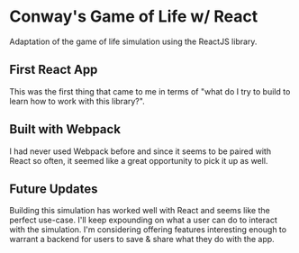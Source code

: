 # Conway's Game of Life w/ React
Adaptation of the game of life simulation using the ReactJS library.

## First React App
This was the first thing that came to me in terms of "what do I try to build to learn how to work with this library?".

## Built with Webpack
I had never used Webpack before and since it seems to be paired with React so often, it seemed like a great opportunity to pick it up as well.

## Future Updates
Building this simulation has worked well with React and seems like the perfect use-case. I'll keep expounding on what a user can do to interact with the simulation. I'm considering offering features interesting enough to warrant a backend for users to save & share what they do with the app.

